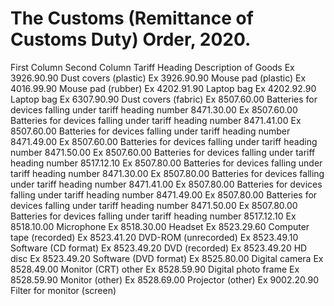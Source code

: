 # The Customs (Remittance of Customs Duty) Order, 2020.
First Column    Second Column
Tariff Heading  Description of Goods
Ex 3926.90.90   Dust covers (plastic)
Ex 3926.90.90   Mouse pad (plastic)
Ex 4016.99.90   Mouse pad (rubber)
Ex 4202.91.90   Laptop bag
Ex 4202.92.90   Laptop bag
Ex 6307.90.90   Dust covers (fabric)
Ex 8507.60.00   Batteries for devices falling under tariff heading number 8471.30.00
Ex 8507.60.00   Batteries for devices falling under tariff heading number 8471.41.00
Ex 8507.60.00   Batteries for devices falling under tariff heading number 8471.49.00
Ex 8507.60.00   Batteries for devices falling under tariff heading number 8471.50.00
Ex 8507.60.00   Batteries for devices falling under tariff heading number 8517.12.10
Ex 8507.80.00   Batteries for devices falling under tariff heading number 8471.30.00
Ex 8507.80.00   Batteries for devices falling under tariff heading number 8471.41.00
Ex 8507.80.00   Batteries for devices falling under tariff heading number 8471.49.00
Ex 8507.80.00   Batteries for devices falling under tariff heading number 8471.50.00
Ex 8507.80.00   Batteries for devices falling under tariff heading number 8517.12.10
Ex 8518.10.00   Microphone
Ex 8518.30.00   Headset
Ex 8523.29.60   Computer tape (recorded)
Ex 8523.41.20   DVD-ROM (unrecorded)
Ex 8523.49.10   Software (CD format)
Ex 8523.49.20   DVD (recorded)
Ex 8523.49.20   HD disc
Ex 8523.49.20   Software (DVD format)
Ex 8525.80.00   Digital camera
Ex 8528.49.00   Monitor (CRT) other
Ex 8528.59.90   Digital photo frame
Ex 8528.59.90   Monitor (other)
Ex 8528.69.00   Projector (other)
Ex 9002.20.90   Filter for monitor (screen)